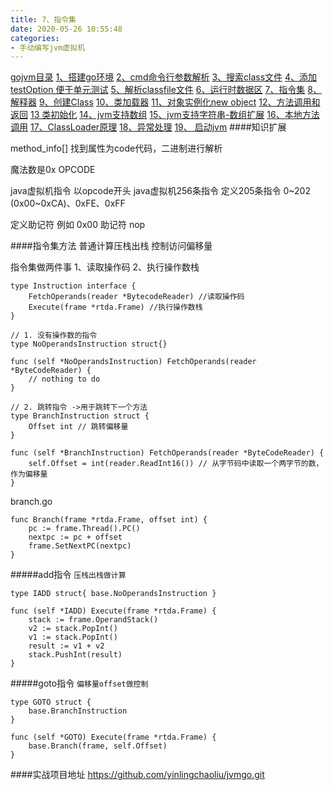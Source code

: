 ```yaml
---
title: 7、指令集
date: 2020-05-26 10:55:48
categories:
- 手动编写jvm虚拟机
---
```

[gojvm目录](https://www.jianshu.com/p/cb8fe1f365be)
[1、搭建go环境](https://www.jianshu.com/p/9156bc2bbeba)
[2、cmd命令行参数解析](https://www.jianshu.com/p/bea27c053053)
[3、搜索class文件](https://www.jianshu.com/p/e76c793b5981)
[4、添加testOption 便于单元测试](https://www.jianshu.com/p/aec9576f08f8)
[5、解析classfile文件](https://www.jianshu.com/p/97756f2820a8)
[6、运行时数据区](https://www.jianshu.com/p/682b548e24a3)
[7、指令集](https://www.jianshu.com/p/9775be0d790e)
[8、解释器](https://www.jianshu.com/p/e924ac1da848)
[9、创建Class](https://www.jianshu.com/p/072fd852418c)
[10、类加载器](https://www.jianshu.com/p/ba231854662d)
[11、对象实例化new object](https://www.jianshu.com/p/f870bb0959c8)
[12、方法调用和返回](https://www.jianshu.com/p/614cdc94ecd0)
[13 类初始化](https://www.jianshu.com/p/f200ba4aa420)
[14、jvm支持数组](https://www.jianshu.com/p/11ac0e3a92b3)
[15、jvm支持字符串-数组扩展](https://www.jianshu.com/p/d27ab1534f52)
[16、本地方法调用](https://www.jianshu.com/p/8dd487605bf4)
[17、ClassLoader原理](https://www.jianshu.com/p/defba0b8941d)
[18、异常处理](https://www.jianshu.com/p/4b915f356a61)
[19、 启动jvm](https://www.jianshu.com/p/21a65fbba2e7)
####知识扩展

method_info[] 
找到属性为code代码，二进制进行解析

魔法数是0x OPCODE

java虚拟机指令 以opcode开头
java虚拟机256条指令
定义205条指令 0~202 (0x00~0xCA)、0xFE、0xFF

定义助记符
例如 0x00    助记符 nop

####指令集方法
普通计算压栈出栈
控制访问偏移量

指令集做两件事
1、读取操作码
2、执行操作数栈

```
type Instruction interface {
	FetchOperands(reader *BytecodeReader) //读取操作码
	Execute(frame *rtda.Frame) //执行操作数栈
}

// 1. 没有操作数的指令
type NoOperandsInstruction struct{}

func (self *NoOperandsInstruction) FetchOperands(reader *ByteCodeReader) {
	// nothing to do
}

// 2. 跳转指令 ->用于跳转下一个方法
type BranchInstruction struct {
	Offset int // 跳转偏移量
}

func (self *BranchInstruction) FetchOperands(reader *ByteCodeReader) {
	self.Offset = int(reader.ReadInt16()) // 从字节码中读取一个两字节的数，作为偏移量
}

```

branch.go
```
func Branch(frame *rtda.Frame, offset int) {
	pc := frame.Thread().PC()
	nextpc := pc + offset
	frame.SetNextPC(nextpc)
}
```

#####add指令
`压栈出栈做计算 ` 
```
type IADD struct{ base.NoOperandsInstruction }

func (self *IADD) Execute(frame *rtda.Frame) {
	stack := frame.OperandStack()
	v2 := stack.PopInt()
	v1 := stack.PopInt()
	result := v1 + v2
	stack.PushInt(result)
}
```

#####goto指令
`偏移量offset做控制`
```
type GOTO struct {
	base.BranchInstruction
}

func (self *GOTO) Execute(frame *rtda.Frame) {
	base.Branch(frame, self.Offset)
}
```

####实战项目地址
https://github.com/yinlingchaoliu/jvmgo.git
